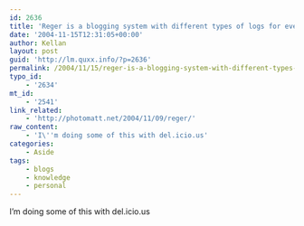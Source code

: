 ```yaml
---
id: 2636
title: 'Reger is a blogging system with different types of logs for every activity from running to what clothes you wore.'
date: '2004-11-15T12:31:05+00:00'
author: Kellan
layout: post
guid: 'http://lm.quxx.info/?p=2636'
permalink: /2004/11/15/reger-is-a-blogging-system-with-different-types-of-logs-for-every-activity-from-running-to-what-clothes-you-wore/
typo_id:
    - '2634'
mt_id:
    - '2541'
link_related:
    - 'http://photomatt.net/2004/11/09/reger/'
raw_content:
    - 'I\''m doing some of this with del.icio.us'
categories:
    - Aside
tags:
    - blogs
    - knowledge
    - personal
---
```


I’m doing some of this with del.icio.us
